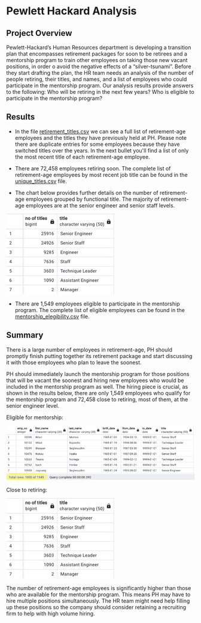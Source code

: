 # Pewlett Hackard Analysis

## Project Overview

Pewlett-Hackard’s Human Resources department is developing a transition plan that encompasses retirement packages for soon to be retirees and a mentorship program to train other employees on taking those new vacant positions, in order o avoid the negative effects of a “silver-tsunami”. Before they start drafting the plan, the HR team needs an analysis of the number of people retiring, their titles, and names, and a list of employees who could participate in the mentorship program. Our analysis results provide answers to the following:
Who will be retiring in the next few years? 
Who is eligible to participate in the mentorship program?

## Results

* In the file [retirement_titles.csv](https://github.com/fabeza/Pewlett-Hackard-Analysis/blob/9a7b1e6eca4bbd7305db6da7fdf54f09e15dbaf8/Data/retirement_titles.csv) we can see a full list of retirement-age employees and the titles they have previously held at PH. Please note there are duplicate entries for some employees because they have switched titles over the years. In the next bullet you'll find a list of only the most recent title of each retirement-age employee. 

* There are 72,458 employees retiring soon. The complete list of retirement-age employees by most recent job title can be found in the [unique_titles.csv](https://github.com/fabeza/Pewlett-Hackard-Analysis/blob/471444de8d9db845bb243a2a189eab4ee8cd0f2b/Data/unique_titles.csv) file.

* The chart below provides further details on the number of retirement-age employees grouped by functional title. The majority of retirement-age employees are at the senior engineer and senior staff levels.

![retiring_titles.png](https://github.com/fabeza/Pewlett-Hackard-Analysis/blob/471444de8d9db845bb243a2a189eab4ee8cd0f2b/retiring_titles.png)

 * There are 1,549 employees eligible to participate in the mentorship program. The complete list of eligible employees can be found in the [mentorship_elegibility.csv](https://github.com/fabeza/Pewlett-Hackard-Analysis/blob/471444de8d9db845bb243a2a189eab4ee8cd0f2b/Data/mentorship_eligibility.csv) file.

## Summary

There is a large number of employees in retirement-age, PH should promptly finish putting together its retirement package and start discussing it with those employees who plan to leave the soonest. 

PH should immediately launch the mentorship program for those positions that will be vacant the soonest and hiring new employees who would be included in the mentorship program as well. The hiring piece is crucial, as shown in the results below, there are only 1,549 employees who qualify for the mentorship program and 72,458 close to retiring, most of them, at the senior engineer level.

Eligible for mentorship:

![mentorship_eligibility](https://github.com/fabeza/Pewlett-Hackard-Analysis/blob/e383d7a65b697376f337a82b7a19685aa2336e52/mentorship_eligibility.png)

Close to retiring:

![retiring_titles.png](https://github.com/fabeza/Pewlett-Hackard-Analysis/blob/471444de8d9db845bb243a2a189eab4ee8cd0f2b/retiring_titles.png)

The number of retirement-age employees is significantly higher than those who are available for the mentorship program. This means PH may have to hire multiple positions simultaneously. The HR team might need help filling up these positions so the company should consider retaining a recruiting firm to help with high volume hiring.


